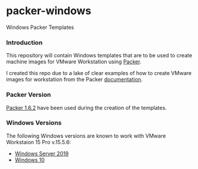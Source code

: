 # packer-windows
Windows Packer Templates

### Introduction

This repository will contain Windows templates that are to be used to create machine images for VMware Workstation using [Packer](https://www.packer.io/).

I created this repo due to a lake of clear examples of how to create VMware images for workstation from the Packer [documentation](https://www.packer.io/docs/builders/vmware/iso).

### Packer Version

[Packer 1.6.2](https://www.packer.io/downloads) have been used during the creation of the templates.

### Windows Versions

The following Windows versions are known to work with VMware Workstaion 15 Pro v.15.5.6:

* [Windows Server 2019](https://www.microsoft.com/en-us/evalcenter/evaluate-windows-server-2019)
* [Windows 10](https://www.microsoft.com/en-us/evalcenter/evaluate-windows-10-enterprise)
